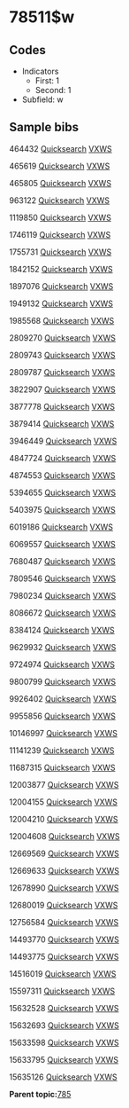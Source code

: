 # 78511$w

## Codes

-   Indicators
    -   First: 1
    -   Second: 1
-   Subfield: w

## Sample bibs

464432 [Quicksearch](https://search.library.yale.edu/catalog/464432) [VXWS](http://prodorbis.library.yale.edu:7014/vxws/GetHoldingsService?bibId=464432)

465619 [Quicksearch](https://search.library.yale.edu/catalog/465619) [VXWS](http://prodorbis.library.yale.edu:7014/vxws/GetHoldingsService?bibId=465619)

465805 [Quicksearch](https://search.library.yale.edu/catalog/465805) [VXWS](http://prodorbis.library.yale.edu:7014/vxws/GetHoldingsService?bibId=465805)

963122 [Quicksearch](https://search.library.yale.edu/catalog/963122) [VXWS](http://prodorbis.library.yale.edu:7014/vxws/GetHoldingsService?bibId=963122)

1119850 [Quicksearch](https://search.library.yale.edu/catalog/1119850) [VXWS](http://prodorbis.library.yale.edu:7014/vxws/GetHoldingsService?bibId=1119850)

1746119 [Quicksearch](https://search.library.yale.edu/catalog/1746119) [VXWS](http://prodorbis.library.yale.edu:7014/vxws/GetHoldingsService?bibId=1746119)

1755731 [Quicksearch](https://search.library.yale.edu/catalog/1755731) [VXWS](http://prodorbis.library.yale.edu:7014/vxws/GetHoldingsService?bibId=1755731)

1842152 [Quicksearch](https://search.library.yale.edu/catalog/1842152) [VXWS](http://prodorbis.library.yale.edu:7014/vxws/GetHoldingsService?bibId=1842152)

1897076 [Quicksearch](https://search.library.yale.edu/catalog/1897076) [VXWS](http://prodorbis.library.yale.edu:7014/vxws/GetHoldingsService?bibId=1897076)

1949132 [Quicksearch](https://search.library.yale.edu/catalog/1949132) [VXWS](http://prodorbis.library.yale.edu:7014/vxws/GetHoldingsService?bibId=1949132)

1985568 [Quicksearch](https://search.library.yale.edu/catalog/1985568) [VXWS](http://prodorbis.library.yale.edu:7014/vxws/GetHoldingsService?bibId=1985568)

2809270 [Quicksearch](https://search.library.yale.edu/catalog/2809270) [VXWS](http://prodorbis.library.yale.edu:7014/vxws/GetHoldingsService?bibId=2809270)

2809743 [Quicksearch](https://search.library.yale.edu/catalog/2809743) [VXWS](http://prodorbis.library.yale.edu:7014/vxws/GetHoldingsService?bibId=2809743)

2809787 [Quicksearch](https://search.library.yale.edu/catalog/2809787) [VXWS](http://prodorbis.library.yale.edu:7014/vxws/GetHoldingsService?bibId=2809787)

3822907 [Quicksearch](https://search.library.yale.edu/catalog/3822907) [VXWS](http://prodorbis.library.yale.edu:7014/vxws/GetHoldingsService?bibId=3822907)

3877778 [Quicksearch](https://search.library.yale.edu/catalog/3877778) [VXWS](http://prodorbis.library.yale.edu:7014/vxws/GetHoldingsService?bibId=3877778)

3879414 [Quicksearch](https://search.library.yale.edu/catalog/3879414) [VXWS](http://prodorbis.library.yale.edu:7014/vxws/GetHoldingsService?bibId=3879414)

3946449 [Quicksearch](https://search.library.yale.edu/catalog/3946449) [VXWS](http://prodorbis.library.yale.edu:7014/vxws/GetHoldingsService?bibId=3946449)

4847724 [Quicksearch](https://search.library.yale.edu/catalog/4847724) [VXWS](http://prodorbis.library.yale.edu:7014/vxws/GetHoldingsService?bibId=4847724)

4874553 [Quicksearch](https://search.library.yale.edu/catalog/4874553) [VXWS](http://prodorbis.library.yale.edu:7014/vxws/GetHoldingsService?bibId=4874553)

5394655 [Quicksearch](https://search.library.yale.edu/catalog/5394655) [VXWS](http://prodorbis.library.yale.edu:7014/vxws/GetHoldingsService?bibId=5394655)

5403975 [Quicksearch](https://search.library.yale.edu/catalog/5403975) [VXWS](http://prodorbis.library.yale.edu:7014/vxws/GetHoldingsService?bibId=5403975)

6019186 [Quicksearch](https://search.library.yale.edu/catalog/6019186) [VXWS](http://prodorbis.library.yale.edu:7014/vxws/GetHoldingsService?bibId=6019186)

6069557 [Quicksearch](https://search.library.yale.edu/catalog/6069557) [VXWS](http://prodorbis.library.yale.edu:7014/vxws/GetHoldingsService?bibId=6069557)

7680487 [Quicksearch](https://search.library.yale.edu/catalog/7680487) [VXWS](http://prodorbis.library.yale.edu:7014/vxws/GetHoldingsService?bibId=7680487)

7809546 [Quicksearch](https://search.library.yale.edu/catalog/7809546) [VXWS](http://prodorbis.library.yale.edu:7014/vxws/GetHoldingsService?bibId=7809546)

7980234 [Quicksearch](https://search.library.yale.edu/catalog/7980234) [VXWS](http://prodorbis.library.yale.edu:7014/vxws/GetHoldingsService?bibId=7980234)

8086672 [Quicksearch](https://search.library.yale.edu/catalog/8086672) [VXWS](http://prodorbis.library.yale.edu:7014/vxws/GetHoldingsService?bibId=8086672)

8384124 [Quicksearch](https://search.library.yale.edu/catalog/8384124) [VXWS](http://prodorbis.library.yale.edu:7014/vxws/GetHoldingsService?bibId=8384124)

9629932 [Quicksearch](https://search.library.yale.edu/catalog/9629932) [VXWS](http://prodorbis.library.yale.edu:7014/vxws/GetHoldingsService?bibId=9629932)

9724974 [Quicksearch](https://search.library.yale.edu/catalog/9724974) [VXWS](http://prodorbis.library.yale.edu:7014/vxws/GetHoldingsService?bibId=9724974)

9800799 [Quicksearch](https://search.library.yale.edu/catalog/9800799) [VXWS](http://prodorbis.library.yale.edu:7014/vxws/GetHoldingsService?bibId=9800799)

9926402 [Quicksearch](https://search.library.yale.edu/catalog/9926402) [VXWS](http://prodorbis.library.yale.edu:7014/vxws/GetHoldingsService?bibId=9926402)

9955856 [Quicksearch](https://search.library.yale.edu/catalog/9955856) [VXWS](http://prodorbis.library.yale.edu:7014/vxws/GetHoldingsService?bibId=9955856)

10146997 [Quicksearch](https://search.library.yale.edu/catalog/10146997) [VXWS](http://prodorbis.library.yale.edu:7014/vxws/GetHoldingsService?bibId=10146997)

11141239 [Quicksearch](https://search.library.yale.edu/catalog/11141239) [VXWS](http://prodorbis.library.yale.edu:7014/vxws/GetHoldingsService?bibId=11141239)

11687315 [Quicksearch](https://search.library.yale.edu/catalog/11687315) [VXWS](http://prodorbis.library.yale.edu:7014/vxws/GetHoldingsService?bibId=11687315)

12003877 [Quicksearch](https://search.library.yale.edu/catalog/12003877) [VXWS](http://prodorbis.library.yale.edu:7014/vxws/GetHoldingsService?bibId=12003877)

12004155 [Quicksearch](https://search.library.yale.edu/catalog/12004155) [VXWS](http://prodorbis.library.yale.edu:7014/vxws/GetHoldingsService?bibId=12004155)

12004210 [Quicksearch](https://search.library.yale.edu/catalog/12004210) [VXWS](http://prodorbis.library.yale.edu:7014/vxws/GetHoldingsService?bibId=12004210)

12004608 [Quicksearch](https://search.library.yale.edu/catalog/12004608) [VXWS](http://prodorbis.library.yale.edu:7014/vxws/GetHoldingsService?bibId=12004608)

12669569 [Quicksearch](https://search.library.yale.edu/catalog/12669569) [VXWS](http://prodorbis.library.yale.edu:7014/vxws/GetHoldingsService?bibId=12669569)

12669633 [Quicksearch](https://search.library.yale.edu/catalog/12669633) [VXWS](http://prodorbis.library.yale.edu:7014/vxws/GetHoldingsService?bibId=12669633)

12678990 [Quicksearch](https://search.library.yale.edu/catalog/12678990) [VXWS](http://prodorbis.library.yale.edu:7014/vxws/GetHoldingsService?bibId=12678990)

12680019 [Quicksearch](https://search.library.yale.edu/catalog/12680019) [VXWS](http://prodorbis.library.yale.edu:7014/vxws/GetHoldingsService?bibId=12680019)

12756584 [Quicksearch](https://search.library.yale.edu/catalog/12756584) [VXWS](http://prodorbis.library.yale.edu:7014/vxws/GetHoldingsService?bibId=12756584)

14493770 [Quicksearch](https://search.library.yale.edu/catalog/14493770) [VXWS](http://prodorbis.library.yale.edu:7014/vxws/GetHoldingsService?bibId=14493770)

14493775 [Quicksearch](https://search.library.yale.edu/catalog/14493775) [VXWS](http://prodorbis.library.yale.edu:7014/vxws/GetHoldingsService?bibId=14493775)

14516019 [Quicksearch](https://search.library.yale.edu/catalog/14516019) [VXWS](http://prodorbis.library.yale.edu:7014/vxws/GetHoldingsService?bibId=14516019)

15597311 [Quicksearch](https://search.library.yale.edu/catalog/15597311) [VXWS](http://prodorbis.library.yale.edu:7014/vxws/GetHoldingsService?bibId=15597311)

15632528 [Quicksearch](https://search.library.yale.edu/catalog/15632528) [VXWS](http://prodorbis.library.yale.edu:7014/vxws/GetHoldingsService?bibId=15632528)

15632693 [Quicksearch](https://search.library.yale.edu/catalog/15632693) [VXWS](http://prodorbis.library.yale.edu:7014/vxws/GetHoldingsService?bibId=15632693)

15633598 [Quicksearch](https://search.library.yale.edu/catalog/15633598) [VXWS](http://prodorbis.library.yale.edu:7014/vxws/GetHoldingsService?bibId=15633598)

15633795 [Quicksearch](https://search.library.yale.edu/catalog/15633795) [VXWS](http://prodorbis.library.yale.edu:7014/vxws/GetHoldingsService?bibId=15633795)

15635126 [Quicksearch](https://search.library.yale.edu/catalog/15635126) [VXWS](http://prodorbis.library.yale.edu:7014/vxws/GetHoldingsService?bibId=15635126)

**Parent topic:**[785](../../tags/785/785.md)

